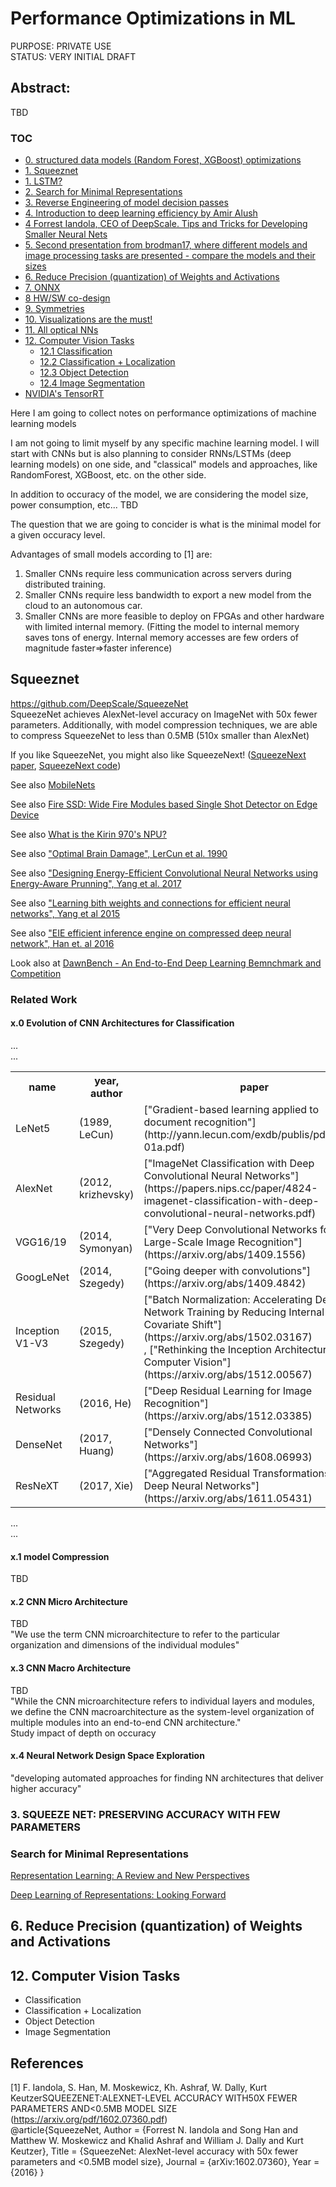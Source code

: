 
# Performance Optimizations in ML

PURPOSE: PRIVATE USE<br>
STATUS:  VERY INITIAL DRAFT

## Abstract:
TBD

### TOC
* [0. structured data models (Random Forest, XGBoost) optimizations](#section0)
* [1. Squeeznet](#section1)
* [1. LSTM?](#section1)
* [2. Search for Minimal Representations](#section2)
* [3. Reverse Engineering of model decision passes](#section3)
* [4. Introduction to deep learning efficiency by Amir Alush](https://youtu.be/x5C9XnYanLw)
* [4 Forrest Iandola, CEO of DeepScale. Tips and Tricks for Developing Smaller Neural Nets](https://www.youtube.com/watch?v=N-HnlYlhb18)
* [5. Second presentation from brodman17, where different models and image processing tasks are presented - compare the models and their sizes](#section5)
* [6. Reduce Precision (quantization) of Weights and Activations](#section6)
* [7. ONNX](https://github.com/onnx/onnx)
* [8 HW/SW co-design](#section8)
* [9. Symmetries](#section9)
* [10. Visualizations are the must!](#secrion10)
* [11. All optical NNs](#section11)
* [12. Computer Vision Tasks](#section12)
    * [12.1 Classification](#section12.1)
    * [12.2 Classification + Localization](#section12.2)
    * [12.3 Object Detection](#section12.3)
    * [12.4 Image Segmentation](#section12.4)
* [NVIDIA's TensorRT](#section13)

Here I am going to collect notes on performance optimizations of machine learning models<br>

I am not going to limit myself by any specific machine learning model. I will start with CNNs but is also planning to consider RNNs/LSTMs (deep learning models) on one side, and "classical" models and approaches, like RandomForest, XGBoost, etc. on the other side.  

In addition to occuracy of the model, we are considering the model size, power consumption, etc... TBD<br>

The question that we are going to concider is what is the minimal model for a given occuracy level. 

Advantages of small models according to [1] are:
1. Smaller CNNs require less communication across servers during distributed training.  
2. Smaller CNNs require less bandwidth to export a new model from the
cloud to an autonomous car. 
3. Smaller CNNs are more feasible to deploy on FPGAs and other hardware with limited internal memory. (Fitting the model to internal memory saves tons of energy. Internal memory accesses are few orders of magnitude faster=>faster inference)

## Squeeznet
https://github.com/DeepScale/SqueezeNet <br>
SqueezeNet achieves AlexNet-level accuracy on ImageNet with 50x fewer parameters.  Additionally, with model compression techniques, we are able to compress SqueezeNet to less than 0.5MB (510x smaller than AlexNet)

If you like SqueezeNet, you might also like SqueezeNext! ([SqueezeNext paper](https://arxiv.org/abs/1803.10615), [SqueezeNext code](https://github.com/amirgholami/SqueezeNext))

See also [MobileNets](https://arxiv.org/abs/1704.04861)

See also [Fire SSD: Wide Fire Modules based Single Shot Detector on Edge Device](https://arxiv.org/abs/1806.05363)

See also [What is the Kirin 970's NPU? ](https://www.youtube.com/watch?v=A6ouKQjvSmw)

See also ["Optimal Brain Damage", LerCun et al. 1990](http://yann.lecun.com/exdb/publis/pdf/lecun-90b.pdf)

See also ["Designing Energy-Efficient Convolutional Neural Networks using Energy-Aware Prunning", Yang et al. 2017](https://arxiv.org/abs/1611.05128)

See also ["Learning bith weights and connections for efficient neural networks", Yang et al 2015](https://arxiv.org/abs/1506.02626)

See also ["EIE efficient inference engine on compressed deep neural network", Han et. al 2016](https://arxiv.org/abs/1602.01528)


Look also at [DawnBench - An End-to-End Deep Learning Bemnchmark and Competition](https://dawn.cs.stanford.edu/benchmark/)

### Related Work

#### x.0 Evolution of CNN Architectures for Classification

...<br>
...
 <table style="width:100%">
  <tr>
    <th>name</th>
    <th>year, author</th>
    <th>paper</th>
  </tr>
  <tr>
    <td>LeNet5</td>
    <td>(1989, LeCun)</td>
    <td>["Gradient-based learning applied to document recognition"](http://yann.lecun.com/exdb/publis/pdf/lecun-01a.pdf)</td>
  </tr>
  <tr>
    <td>AlexNet</td>
    <td>(2012, krizhevsky)</td>
    <td>["ImageNet Classification with Deep Convolutional Neural Networks"](https://papers.nips.cc/paper/4824-imagenet-classification-with-deep-convolutional-neural-networks.pdf)</td>
  </tr>
  <tr>
    <td>VGG16/19</td>
    <td>(2014, Symonyan)</td>
    <td>["Very Deep Convolutional Networks for Large-Scale Image Recognition"](https://arxiv.org/abs/1409.1556) </td>
  </tr>
  <tr>
    <td>GoogLeNet</td>
    <td>(2014, Szegedy)</td>
    <td>["Going deeper with convolutions"](https://arxiv.org/abs/1409.4842) </td>
  </tr>
  <tr>
    <td>Inception V1-V3</td>
    <td>(2015, Szegedy)</td>
    <td>["Batch Normalization: Accelerating Deep Network Training by Reducing Internal Covariate Shift"](https://arxiv.org/abs/1502.03167)<br>, ["Rethinking the Inception Architecture for Computer Vision"](https://arxiv.org/abs/1512.00567)</td>
  </tr>
  <tr>
    <td>Residual Networks</td>
    <td>(2016, He)</td>
    <td>["Deep Residual Learning for Image Recognition"](https://arxiv.org/abs/1512.03385) </td>
  </tr>
  <tr>
    <td>DenseNet</td>
    <td>(2017, Huang)</td>
    <td>["Densely Connected Convolutional Networks"](https://arxiv.org/abs/1608.06993)</td>
  </tr>
  <tr>
    <td>ResNeXT</td>
    <td>(2017, Xie)</td>
    <td>["Aggregated Residual Transformations for Deep Neural Networks"](https://arxiv.org/abs/1611.05431)</td>
  </tr>
    
</table> 

...<br>
...



#### x.1 model Compression
TBD
#### x.2 CNN Micro Architecture
TBD<br>
"We use the term CNN microarchitecture to refer to the particular organization and dimensions of the individual modules"
#### x.3 CNN Macro Architecture
TBD<br>
"While  the  CNN  microarchitecture  refers  to  individual  layers  and  modules,  we  define  the CNN macroarchitecture as the system-level organization of multiple modules into an end-to-end CNN architecture."<br>
Study impact of depth on occuracy
#### x.4 Neural Network Design Space Exploration
"developing automated approaches for finding NN architectures that deliver higher accuracy"

### 3. SQUEEZE NET: PRESERVING ACCURACY  WITH  FEW PARAMETERS

### Search for Minimal Representations
[Representation Learning: A Review and New Perspectives](https://arxiv.org/abs/1206.5538?context=cs)

[Deep Learning of Representations: Looking Forward](https://arxiv.org/abs/1305.0445)

<a id='section6'></a>
## 6. Reduce Precision (quantization) of Weights and Activations



<a id='section12'></a>
## 12. Computer Vision Tasks

* Classification
* Classification + Localization
* Object Detection
* Image Segmentation

## References

[1] F. Iandola, S. Han, M. Moskewicz, Kh. Ashraf, W. Dally, Kurt KeutzerSQUEEZENET:ALEXNET-LEVEL ACCURACY   WITH50X FEWER PARAMETERS AND<0.5MB MODEL SIZE (https://arxiv.org/pdf/1602.07360.pdf)<br>
@article{SqueezeNet,
    Author = {Forrest N. Iandola and Song Han and Matthew W. Moskewicz and Khalid Ashraf and William J. Dally and Kurt Keutzer},
    Title = {SqueezeNet: AlexNet-level accuracy with 50x fewer parameters and $<$0.5MB model size},
    Journal = {arXiv:1602.07360},
    Year = {2016}
}

